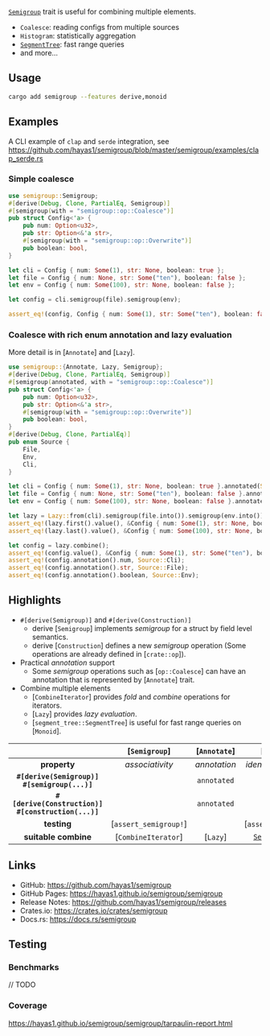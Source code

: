 <!-- cargo-rdme start -->

[`Semigroup`](https://docs.rs/semigroup/latest/semigroup/semigroup/trait.Semigroup.html) trait is useful for combining multiple elements.
- `Coalesce`: reading configs from multiple sources
- `Histogram`: statistically aggregation
- [`SegmentTree`](https://docs.rs/semigroup/latest/semigroup/segment_tree/struct.SegmentTree.html): fast range queries
- and more...

## Usage
```sh
cargo add semigroup --features derive,monoid
```

## Examples
A CLI example of `clap` and `serde` integration, see <https://github.com/hayas1/semigroup/blob/master/semigroup/examples/clap_serde.rs>

### Simple coalesce
```rust
use semigroup::Semigroup;
#[derive(Debug, Clone, PartialEq, Semigroup)]
#[semigroup(with = "semigroup::op::Coalesce")]
pub struct Config<'a> {
    pub num: Option<u32>,
    pub str: Option<&'a str>,
    #[semigroup(with = "semigroup::op::Overwrite")]
    pub boolean: bool,
}

let cli = Config { num: Some(1), str: None, boolean: true };
let file = Config { num: None, str: Some("ten"), boolean: false };
let env = Config { num: Some(100), str: None, boolean: false };

let config = cli.semigroup(file).semigroup(env);

assert_eq!(config, Config { num: Some(1), str: Some("ten"), boolean: false });
```

### Coalesce with rich enum annotation and lazy evaluation
More detail is in [`Annotate`] and [`Lazy`].
```rust
use semigroup::{Annotate, Lazy, Semigroup};
#[derive(Debug, Clone, PartialEq, Semigroup)]
#[semigroup(annotated, with = "semigroup::op::Coalesce")]
pub struct Config<'a> {
    pub num: Option<u32>,
    pub str: Option<&'a str>,
    #[semigroup(with = "semigroup::op::Overwrite")]
    pub boolean: bool,
}
#[derive(Debug, Clone, PartialEq)]
pub enum Source {
    File,
    Env,
    Cli,
}

let cli = Config { num: Some(1), str: None, boolean: true }.annotated(Source::Cli);
let file = Config { num: None, str: Some("ten"), boolean: false }.annotated(Source::File);
let env = Config { num: Some(100), str: None, boolean: false }.annotated(Source::Env);

let lazy = Lazy::from(cli).semigroup(file.into()).semigroup(env.into());
assert_eq!(lazy.first().value(), &Config { num: Some(1), str: None, boolean: true });
assert_eq!(lazy.last().value(), &Config { num: Some(100), str: None, boolean: false });

let config = lazy.combine();
assert_eq!(config.value(), &Config { num: Some(1), str: Some("ten"), boolean: false });
assert_eq!(config.annotation().num, Source::Cli);
assert_eq!(config.annotation().str, Source::File);
assert_eq!(config.annotation().boolean, Source::Env);
```

## Highlights
- `#[derive(Semigroup)]` and `#[derive(Construction)]`
  - derive [`Semigroup`] implements *semigroup* for a struct by field level semantics.
  - derive [`Construction`] defines a new *semigroup* operation (Some operations are already defined in [`crate::op`]).
- Practical *annotation* support
  - Some *semigroup* operations such as [`op::Coalesce`] can have an annotation that is represented by [`Annotate`] trait.
- Combine multiple elements
  - [`CombineIterator`] provides *fold* and *combine* operations for iterators.
  - [`Lazy`] provides *lazy evaluation*.
  - [`segment_tree::SegmentTree`] is useful for fast range queries on [`Monoid`].

| | [`Semigroup`] | [`Annotate`] | [`Monoid`] | [`Commutative`] |
| :---: | :---: | :---: | :---: | :---: |
| **property** | *associativity* | *annotation* | *identity element* | *commutativity* |
| **`#[derive(Semigroup)]`** <br> **`#[semigroup(...)]`** | | `annotated` | `monoid` | `commutative` |
| **`#[derive(Construction)]`** <br> **`#[construction(...)]`** | | `annotated` | `monoid` | `commutative` |
| **testing** | [`assert_semigroup!`] |  | [`assert_monoid!`] | [`assert_commutative!`] |
| **suitable combine** | [`CombineIterator`] | [`Lazy`] | [`SegmentTree`](`segment_tree::SegmentTree`) | |

## Links
- GitHub: <https://github.com/hayas1/semigroup>
- GitHub Pages: <https://hayas1.github.io/semigroup/semigroup>
- Release Notes: <https://github.com/hayas1/semigroup/releases>
- Crates.io: <https://crates.io/crates/semigroup>
- Docs.rs: <https://docs.rs/semigroup>

## Testing
### Benchmarks
// TODO

### Coverage
<https://hayas1.github.io/semigroup/semigroup/tarpaulin-report.html>

<!-- cargo-rdme end -->
